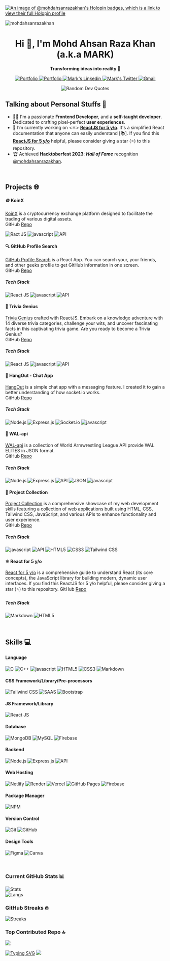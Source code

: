 <!-- [![SVG Banners](https://svg-banners.vercel.app/api?type=luminance&text1=Md.%20Ahsan%20Raza%20Khan%20👨‍💻&width=1000&height=300)](https://github.com/mohdahsanrazakhan/svg-banners) -->

[![An image of @mohdahsanrazakhan's Holopin badges, which is a link to view their full Holopin profile](https://holopin.me/mohdahsanrazakhan)](https://holopin.io/@mohdahsanrazakhan)

<p align="left"> <img src="https://komarev.com/ghpvc/?username=mohdahsanrazakhan&label=Profile%20views&color=0e75b6&style=flat" alt="mohdahsanrazakhan" /> </p>

<!-- Introduction -->
<h1 align="center">Hi 👋, I'm Mohd Ahsan Raza Khan (a.k.a MARK)</h1>
<p align="center"><strong>Transforming ideas into reality 🚀</strong></p>

<p align="center">
  <a target="_blank" href="https://heymark.vercel.app/" target="_blank">
    <img alt="Portfolio" src="https://img.shields.io/badge/Portfolio-000?logo=vercel&style=for-the-badge&logoColor=white" />
  </a>

  <a target="_blank" href="https://mohdahsanrazakhan.hashnode.dev/" target="_blank">
    <img alt="Portfolio" src="https://img.shields.io/badge/Hashnode-2962FF?style=for-the-badge&logo=hashnode&logoColor=white" />
  </a>
  
  <a href="https://www.linkedin.com/in/mohd-ahsan-raza-khan/" target="_blank">
    <img  alt="Mark's Linkedin" src="https://img.shields.io/badge/LinkedIn-0077B5?style=for-the-badge&logo=linkedin&logoColor=white" />
  </a>
  <a href="https://twitter.com/MdAhsanRazaKhan" target="_blank">
    <img alt="Mark's Twitter" src="https://img.shields.io/badge/Twitter-1DA1F2?style=for-the-badge&logo=twitter&logoColor=white" />
  </a>
  <a target="_blank" href="mailto:datawithmark@gmail.com" target="_blank">
    <img alt="Gmail" src="https://img.shields.io/badge/Gmail-D14836?style=for-the-badge&logo=gmail&logoColor=white" />
  </a>
</p>

<div align="center">
  <img src="https://quotes-github-readme.vercel.app/api?type=horizontal&theme=dark" alt="Random Dev Quotes" objectFit="contain" />
</div>

## Talking about Personal Stuffs 📑

- 👨‍💻 I'm a passionate **Frontend Developer**, and a **self-taught developer**. Dedicated to crafting pixel-perfect **user experiences**.
- 📑 I’m currently working on <⚛️> **[ReactJS for 5 y/o](https://github.com/mohdahsanrazakhan/reactjs-for-5-yo)**. It's a simplified React documentation that anyone can easily understand [📚]. If you find this **[ReactJS for 5 y/o](https://github.com/mohdahsanrazakhan/reactjs-for-5-yo)** helpful, please consider giving a star (⭐) to this repository.
- 🏆 Achieved **Hacktoberfest 2023**: ***Hall of Fame*** recognition [@mohdahsanrazakhan](https://www.holopin.io/hacktoberfest2023/hall/@mohdahsanrazakhan).

<br /> 

## Projects 🌐
#### 🪙 KoinX
[KoinX](https://koinxtm.vercel.app/) is a cryptocurrency exchange platform designed to facilitate the trading of various digital assets.<br/>
GitHub [Repo](https://github.com/mohdahsanrazakhan/KoinX)
<p align="left">
  <img src="https://img.shields.io/badge/React-black?style=for-the-badge&logo=react&logoColor=61DAFB" alt="Ract JS" />
  <img src="https://img.shields.io/badge/JavaScript-black?style=for-the-badge&logo=javascript&logoColor=F7DF1E" alt="javascript" />
  <img src="https://img.shields.io/badge/-API-000?style=for-the-badge&logo=fastapi&logoColor=white" alt="API" />
</p>

#### 🔍 GitHub Profile Search
[GitHub Profile Search](https://search-github-user-profile.netlify.app/) is a React App. You can search your, your friends, and other geeks profile to get GitHub information in one screen.<br/>
GitHub [Repo](https://github.com/mohdahsanrazakhan/GitHub-Profile-Search)
##### Tech Stack
<p align="left">
  <img src="https://img.shields.io/badge/React-black?style=for-the-badge&logo=react&logoColor=61DAFB" alt="React JS" />
  <img src="https://img.shields.io/badge/JavaScript-black?style=for-the-badge&logo=javascript&logoColor=F7DF1E" alt="javascript" />
  <img src="https://img.shields.io/badge/-API-000?style=for-the-badge&logo=fastapi&logoColor=white" alt="API" />
</p>

#### 🧠 Trivia Genius
[Trivia Genius](https://trivia-genius.netlify.app/) crafted with ReactJS. Embark on a knowledge adventure with 14 diverse trivia categories, challenge your wits, and uncover fascinating facts in this captivating trivia game. Are you ready to become a Trivia Genius?<br/>
GitHub [Repo](https://github.com/mohdahsanrazakhan/Trivia-Genius)
##### Tech Stack
<p align="left">
  <img src="https://img.shields.io/badge/React-black?style=for-the-badge&logo=react&logoColor=61DAFB" alt="React JS" />
  <img src="https://img.shields.io/badge/JavaScript-black?style=for-the-badge&logo=javascript&logoColor=F7DF1E" alt="javascript" />
  <img src="https://img.shields.io/badge/-API-000?style=for-the-badge&logo=fastapi&logoColor=white" alt="API" />
</p>

#### 💬 HangOut - Chat App
[HangOut](https://hangout-jkcg.onrender.com/) is a simple chat app with a messaging feature. I created it to gain a better understanding of how socket.io works.<br/>
GitHub [Repo](https://github.com/mohdahsanrazakhan/CodeClauseInternship_ProjectName/tree/main/HangOut)
##### Tech Stack
<p align="left">
  <img src="https://img.shields.io/badge/Node.js-black?style=for-the-badge&logo=node.js&logoColor=white" alt="Node.js" />
  <img src="https://img.shields.io/badge/-ExpressJS-000?style=for-the-badge&logo=express&logoColor=white" alt="Express.js" />
  <img src="https://img.shields.io/badge/Socket.io-black?style=for-the-badge&logo=socket.io&badgeColor=010101&logoColor=white" alt="Socket.io" />
  <img src="https://img.shields.io/badge/JavaScript-black?style=for-the-badge&logo=javascript&logoColor=F7DF1E" alt="javascript" />
</p>

#### 💪 WAL-api
[WAL-api](https://wal-api.onrender.com/) is a collection of World Armwrestling League API provide WAL ELITES in JSON format.<br/>
GitHub [Repo](https://github.com/mohdahsanrazakhan/WAL-api)
##### Tech Stack
<p align="left">
  <img src="https://img.shields.io/badge/Node.js-black?style=for-the-badge&logo=node.js&logoColor=white" alt="Node.js" />
  <img src="https://img.shields.io/badge/-ExpressJS-000?style=for-the-badge&logo=express&logoColor=white" alt="Express.js" />
  <img src="https://img.shields.io/badge/-API-000?style=for-the-badge&logo=fastapi&logoColor=white" alt="API" />
  <img src="https://img.shields.io/badge/JSON-black?style=for-the-badge&logo=JSON&badgeColor=010101&logoColor=white" alt="JSON" />
  <img src="https://img.shields.io/badge/JavaScript-black?style=for-the-badge&logo=javascript&logoColor=F7DF1E" alt="javascript" />
</p>

#### 📂 Project Collection
[Project Collection](https://project-collection.netlify.app/) is a comprehensive showcase of my web development skills featuring a collection of web applications built using HTML, CSS, Tailwind CSS, JavaScript, and various APIs to enhance functionality and user experience.<br/>
GitHub [Repo](https://github.com/mohdahsanrazakhan/Projects-Gallery)
##### Tech Stack
<p align="left">
  <img src="https://img.shields.io/badge/JavaScript-black?style=for-the-badge&logo=javascript&logoColor=F7DF1E" alt="javascript" />
  <img src="https://img.shields.io/badge/-API-000?style=for-the-badge&logo=fastapi&logoColor=white" alt="API" />
  <img src="https://img.shields.io/badge/HTML5-black?style=for-the-badge&logo=html5&logoColor=white" alt="HTML5" />
  <img src="https://img.shields.io/badge/CSS3-black?style=for-the-badge&logo=css3&logoColor=white" alt="CSS3" />
  <img src="https://img.shields.io/badge/Tailwind_CSS-black?style=for-the-badge&logo=tailwind-css&logoColor=white" alt="Tailwind CSS" />
</p>

#### ⚛️ React for 5 y/o
[React for 5 y/o](https://github.com/mohdahsanrazakhan/reactjs-for-5-yo) is a comprehensive guide to understand React (its core concepts), the JavaScript library for building modern, dynamic user interfaces. If you find this ReactJS for 5 y/o helpful, please consider giving a star (⭐) to this repository.
GitHub [Repo](https://github.com/mohdahsanrazakhan/reactjs-for-5-yo)
##### Tech Stack
<p align="left">
  <img src="https://img.shields.io/badge/Markdown-000000?style=for-the-badge&logo=markdown&logoColor=white" alt="Markdown" />
  <img src="https://img.shields.io/badge/HTML5-black?style=for-the-badge&logo=html5&logoColor=white" alt="HTML5" />
</p>


<br />

## Skills 💻
#### Language
<p align="left">
  <img src="https://img.shields.io/badge/C-black?style=for-the-badge&logo=c&logoColor=white" alt="C" />
  <img src="https://img.shields.io/badge/C%2B%2B-black?style=for-the-badge&logo=c%2B%2B&logoColor=white" alt="C++" /> 
  <img src="https://img.shields.io/badge/JavaScript-black?style=for-the-badge&logo=javascript&logoColor=F7DF1E" alt="javascript" />
  <img src="https://img.shields.io/badge/HTML5-black?style=for-the-badge&logo=html5&logoColor=white" alt="HTML5" />
  <img src="https://img.shields.io/badge/CSS3-black?style=for-the-badge&logo=css3&logoColor=white" alt="CSS3" />
  <img src="https://img.shields.io/badge/Markdown-000000?style=for-the-badge&logo=markdown&logoColor=white" alt="Markdown" />
</p>

#### CSS Framework/Library/Pre-processors
<p align="left">
  <img src="https://img.shields.io/badge/Tailwind_CSS-black?style=for-the-badge&logo=tailwind-css&logoColor=white" alt="Tailwind CSS" />
  <img src="https://img.shields.io/badge/Sass-black?style=for-the-badge&logo=sass&logoColor=white" alt="SAAS" />
  <img src="https://img.shields.io/badge/Bootstrap-black?style=for-the-badge&logo=bootstrap&logoColor=white" alt="Bootstrap" />
</p>

#### JS Framework/Library
<p align="left">
  <img src="https://img.shields.io/badge/React-black?style=for-the-badge&logo=react&logoColor=61DAFB" alt="React JS" />
</p>

#### Database
<p align="left">
  <img src="https://img.shields.io/badge/MongoDB-black?style=for-the-badge&logo=mongodb&logoColor=white" alt="MongoDB" />
  <img src="https://img.shields.io/badge/MySQL-00000F?style=for-the-badge&logo=mysql&logoColor=white" alt="MySQL" />
  <img src="https://img.shields.io/badge/-Firebase-000?style=for-the-badge&logo=firebase&logoColor=white" alt="Firebase" />
</p>

#### Backend
<p align="left">
  <img src="https://img.shields.io/badge/Node.js-black?style=for-the-badge&logo=node.js&logoColor=white" alt="Node.js" />
  <img src="https://img.shields.io/badge/-ExpressJS-000?style=for-the-badge&logo=express&logoColor=white" alt="Express.js" />
  <img src="https://img.shields.io/badge/-API-000?style=for-the-badge&logo=fastapi&logoColor=white" alt="API" />
</p>

#### Web Hosting
<p align="left">
  <img src="https://img.shields.io/badge/netlify-%23000000.svg?style=for-the-badge&logo=netlify&logoColor=white" alt="Netlify" />
  <img src="https://img.shields.io/badge/-Render-000?style=for-the-badge&logo=render&logoColor=white" alt="Render" />
  <img src="https://img.shields.io/badge/Vercel-000000?style=for-the-badge&logo=vercel&logoColor=white" alt="Vercel" />
  <img src="https://img.shields.io/badge/github%20pages-121013?style=for-the-badge&logo=github&logoColor=white" alt="GitHub Pages" />
  <img src="https://img.shields.io/badge/-Firebase-000?style=for-the-badge&logo=firebase&logoColor=white" alt="Firebase" />
</p>

#### Package Manager
<p align="left">
  <img src="https://img.shields.io/badge/-NPM-000?style=for-the-badge&logo=npm&logoColor=white" alt="NPM" />
</p>

#### Version Control
<p align="left">
  <img src="https://img.shields.io/badge/-Git-000?style=for-the-badge&logo=git&logoColor=white" alt="Git" />
  <img src="https://img.shields.io/badge/-GitHub-000?style=for-the-badge&logo=github&logoColor=white" alt="GitHub" />
</p>

#### Design Tools
<p align="left">
  <img src="https://img.shields.io/badge/-Figma-000?style=for-the-badge&logo=figma&logoColor=white" alt="Figma" />
  <img src="https://img.shields.io/badge/-Canva-000?style=for-the-badge&logo=canva&logoColor=white" alt="Canva" />
</p>

<br />


### Current GitHub Stats 📊
![Stats](https://github-readme-stats.vercel.app/api?username=mohdahsanrazakhan&show_icons=true&theme=dark&hide_border=false&&count_private=true&include_all_commits=true)<br/>
![Langs](https://github-readme-stats.vercel.app/api/top-langs/?username=mohdahsanrazakhan&show_icons=true&theme=dark&hide_border=false&include_all_commits=true&count_private=true&layout=compact)

### GitHub Streaks 🔥
![Streaks](https://github-readme-streak-stats.herokuapp.com/?user=mohdahsanrazakhan&theme=dark&hide_border=falsedate_format=j%20M%5B%20Y%5D)

### Top Contributed Repo 🔝
![](https://github-contributor-stats.vercel.app/api?username=mohdahsanrazakhan&limit=5&theme=dark&combine_all_yearly_contributions=true)

[![Typing SVG](https://readme-typing-svg.demolab.com?font=Sofia+Sans&size=24&pause=1000&color=c5d1de&vCenter=true&random=false&width=471&lines=Alhamdulillah)](https://git.io/typing-svg)
<img src="https://typograssy.deno.dev/api?text=Mohd%20Ahsan%20Raza%20Khan%20&l0=2d333b&bg=22272e&frame=373e47&comment=@mohdahsanrazakhan" />
